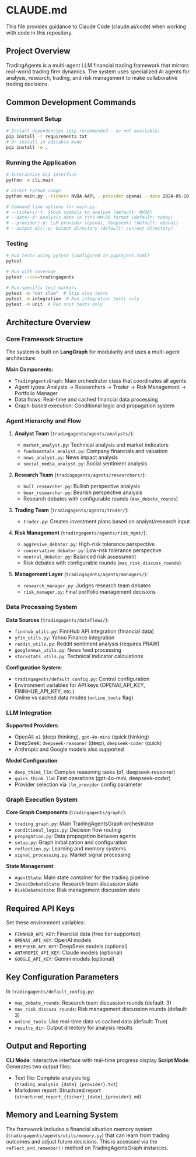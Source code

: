 # CLAUDE.md

This file provides guidance to Claude Code (claude.ai/code) when working with code in this repository.

## Project Overview

TradingAgents is a multi-agent LLM financial trading framework that mirrors real-world trading firm dynamics. The system uses specialized AI agents for analysis, research, trading, and risk management to make collaborative trading decisions.

## Common Development Commands

### Environment Setup
```bash
# Install dependencies (pip recommended - uv not available)
pip install -r requirements.txt
# Or install in editable mode
pip install -e .
```

### Running the Application
```bash
# Interactive CLI interface
python -m cli.main

# Direct Python usage
python main.py --tickers NVDA AAPL --provider openai --date 2024-05-10

# Command line options for main.py:
# --tickers/-t: Stock symbols to analyze (default: NVDA)
# --date/-d: Analysis date in YYYY-MM-DD format (default: today)
# --provider/-p: LLM provider (openai, deepseek) (default: openai)
# --output-dir/-o: Output directory (default: current directory)
```

### Testing
```bash
# Run tests using pytest (configured in pyproject.toml)
pytest

# Run with coverage
pytest --cov=tradingagents

# Run specific test markers
pytest -m "not slow"  # Skip slow tests
pytest -m integration  # Run integration tests only
pytest -m unit  # Run unit tests only
```

## Architecture Overview

### Core Framework Structure

The system is built on **LangGraph** for modularity and uses a multi-agent architecture:

**Main Components:**
- `TradingAgentsGraph`: Main orchestrator class that coordinates all agents
- Agent types: Analysts → Researchers → Trader → Risk Management → Portfolio Manager
- Data flows: Real-time and cached financial data processing
- Graph-based execution: Conditional logic and propagation system

### Agent Hierarchy and Flow

1. **Analyst Team** (`tradingagents/agents/analysts/`):
   - `market_analyst.py`: Technical analysis and market indicators
   - `fundamentals_analyst.py`: Company financials and valuation
   - `news_analyst.py`: News impact analysis
   - `social_media_analyst.py`: Social sentiment analysis

2. **Research Team** (`tradingagents/agents/researchers/`):
   - `bull_researcher.py`: Bullish perspective analysis  
   - `bear_researcher.py`: Bearish perspective analysis
   - Research debates with configurable rounds (`max_debate_rounds`)

3. **Trading Team** (`tradingagents/agents/trader/`):
   - `trader.py`: Creates investment plans based on analyst/research input

4. **Risk Management** (`tradingagents/agents/risk_mgmt/`):
   - `aggresive_debator.py`: High-risk tolerance perspective
   - `conservative_debator.py`: Low-risk tolerance perspective  
   - `neutral_debator.py`: Balanced risk assessment
   - Risk debates with configurable rounds (`max_risk_discuss_rounds`)

5. **Management Layer** (`tradingagents/agents/managers/`):
   - `research_manager.py`: Judges research team debates
   - `risk_manager.py`: Final portfolio management decisions

### Data Processing System

**Data Sources** (`tradingagents/dataflows/`):
- `finnhub_utils.py`: FinnHub API integration (financial data)
- `yfin_utils.py`: Yahoo Finance integration
- `reddit_utils.py`: Reddit sentiment analysis (requires PRAW)
- `googlenews_utils.py`: News feed processing
- `stockstats_utils.py`: Technical indicator calculations

**Configuration System**:
- `tradingagents/default_config.py`: Central configuration
- Environment variables for API keys (OPENAI_API_KEY, FINNHUB_API_KEY, etc.)
- Online vs cached data modes (`online_tools` flag)

### LLM Integration

**Supported Providers**:
- OpenAI: `o1` (deep thinking), `gpt-4o-mini` (quick thinking)
- DeepSeek: `deepseek-reasoner` (deep), `deepseek-coder` (quick)
- Anthropic and Google models also supported

**Model Configuration**:
- `deep_think_llm`: Complex reasoning tasks (o1, deepseek-reasoner)
- `quick_think_llm`: Fast operations (gpt-4o-mini, deepseek-coder)
- Provider selection via `llm_provider` config parameter

### Graph Execution System

**Core Graph Components** (`tradingagents/graph/`):
- `trading_graph.py`: Main TradingAgentsGraph orchestrator
- `conditional_logic.py`: Decision flow routing
- `propagation.py`: Data propagation between agents  
- `setup.py`: Graph initialization and configuration
- `reflection.py`: Learning and memory systems
- `signal_processing.py`: Market signal processing

**State Management**:
- `AgentState`: Main state container for the trading pipeline
- `InvestDebateState`: Research team discussion state
- `RiskDebateState`: Risk management discussion state

## Required API Keys

Set these environment variables:
- `FINNHUB_API_KEY`: Financial data (free tier supported)
- `OPENAI_API_KEY`: OpenAI models
- `DEEPSEEK_API_KEY`: DeepSeek models (optional)
- `ANTHROPIC_API_KEY`: Claude models (optional)  
- `GOOGLE_API_KEY`: Gemini models (optional)

## Key Configuration Parameters

In `tradingagents/default_config.py`:
- `max_debate_rounds`: Research team discussion rounds (default: 3)
- `max_risk_discuss_rounds`: Risk management discussion rounds (default: 3)
- `online_tools`: Use real-time data vs cached data (default: True)
- `results_dir`: Output directory for analysis results

## Output and Reporting

**CLI Mode**: Interactive interface with real-time progress display
**Script Mode**: Generates two output files:
- Text file: Complete analysis log (`trading_analysis_{date}_{provider}.txt`)
- Markdown report: Structured report (`structured_report_{ticker}_{date}_{provider}.md`)

## Memory and Learning System

The framework includes a financial situation memory system (`tradingagents/agents/utils/memory.py`) that can learn from trading outcomes and adjust future decisions. This is accessed via the `reflect_and_remember()` method on TradingAgentsGraph instances.